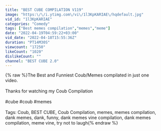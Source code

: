 ```yaml
---
title: "BEST CUBE COMPILATION V119"
image: "https:\/\/i.ytimg.com\/vi\/1l3KpKARIAE\/hqdefault.jpg"
vid_id: "1l3KpKARIAE"
categories: "Comedy"
tags: ["Best memes compilation","memes","meme"]
date: "2022-04-19T04:59:22+03:00"
vid_date: "2022-04-18T15:55:36Z"
duration: "PT14M30S"
viewcount: "17250"
likeCount: "1020"
dislikeCount: ""
channel: "BEST CUBE 2.0"
---
```

{% raw %}The Best and Funniest Coub/Memes compilated in just one video.<br /><br />Thanks for watching my Coub Compilation<br /><br />#cube #coub #memes <br /><br />Tags: Coub, BEST CUBE, Coub Compilation, memes, memes compilation, dank memes, dank, funny, dank memes vine compilation, dank memes compilation, meme vine, try not to laugh{% endraw %}
